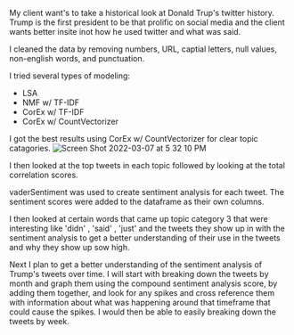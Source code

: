 My client want's to take a historical look at Donald Trup's twitter history. Trump is the first president to be that prolific on social media and the client wants better insite inot how he used 
twitter and what was said.

I cleaned the data by removing numbers, URL, captial letters, null values, non-english words, and punctuation.

I tried several types of modeling:

- LSA
- NMF w/ TF-IDF
- CorEx w/ TF-IDF
- CorEx w/ CountVectorizer

I got the best results using CorEx w/ CountVectorizer for clear topic catagories. 
![Screen Shot 2022-03-07 at 5 32 10 PM](https://user-images.githubusercontent.com/87869709/157129329-d837dd89-765d-44ac-b323-f9dc3d063f34.png)

I then looked at the top tweets in each topic followed by looking at the total correlation scores.

vaderSentiment was used to create sentiment analysis for each tweet. The sentiment scores were added to the dataframe as their own columns.

I then looked at certain words that came up topic category 3 that were interesting like 'didn' , 'said' , 'just' and the tweets they show up in with the sentiment analysis
to get a better understanding of their use in the tweets and why they show up sow high.

Next I plan to get a better understanding of the sentiment analysis of Trump's tweets over time. I will start with breaking down the tweets by month and graph them using 
the compound sentiment analysis score, by adding them together, and look for any spikes and cross reference them with information about what was happening around that timeframe that could cause the spikes. 
I would then be able to easily breaking down the tweets by week.
